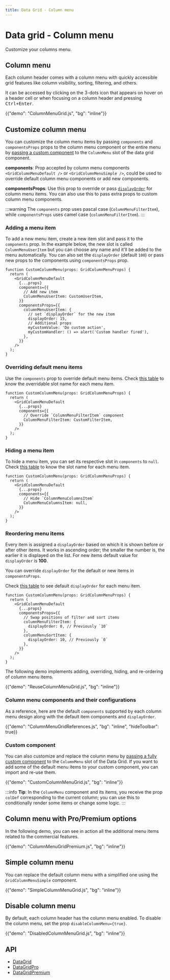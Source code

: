 ```yaml
---
title: Data Grid - Column menu
---
```


# Data grid - Column menu

<p class="description">Customize your columns menu.</p>

## Column menu

Each column header comes with a column menu with quickly accessible grid features like column visibility, sorting, filtering, and others.

It can be accessed by clicking on the 3-dots icon that appears on hover on a header cell or when focusing on a column header and pressing <kbd><kbd class="key">Ctrl</kbd>+<kbd class="key">Enter</kbd></kbd>.

{{"demo": "ColumnMenuGrid.js", "bg": "inline"}}

## Customize column menu

You can customize the column menu items by passing `components` and `componentsProps` props to the column menu component or the entire menu by [passing a custom component](/x/react-data-grid/column-menu/#custom-component) to the `ColumnMenu` slot of the data grid component.

**components**: Prop accepted by column menu components `<GridColumnMenuDefault />` or `<GridColumnMenuSimple />`, could be used to override default column menu components or add new components.

**componentsProps**: Use this prop to override or pass [`displayOrder`](/x/react-data-grid/column-menu/#reordering-menu-items) for column menu items. You can also use this to pass extra props to custom column menu components.

:::warning
The `components` prop uses pascal case (`ColumnMenuFilterItem`), while `componentsProps` uses camel case (`columnMenuFilterItem`).
:::

### Adding a menu item

To add a new menu item, create a new item slot and pass it to the `components` prop. In the example below, the new slot is called `ColumnMenuUserItem` but you can choose any name and it'll be added to the menu automatically.
You can also set the `displayOrder` (default `100`) or pass new props to the components using `componentsProps` prop.

```tsx
function CustomColumnMenu(props: GridColumnMenuProps) {
  return (
    <GridColumnMenuDefault
      {...props}
      components={{
        // Add new item
        ColumnMenuUserItem: CustomUserItem,
      }}
      componentsProps={{
        columnMenuUserItem: {
          // set `displayOrder` for the new item
          displayOrder: 15,
          // Additional props
          myCustomValue: 'Do custom action',
          myCustomHandler: () => alert('Custom handler fired'),
        },
      }}
    />
  );
}
```

### Overriding default menu items

Use the `components` prop to override default menu items.
Check [this table](/x/react-data-grid/column-menu/#column-menu-components-and-their-configurations) to know the overridable slot name for each menu item.

```tsx
function CustomColumnMenu(props: GridColumnMenuProps) {
  return (
    <GridColumnMenuDefault
      {...props}
      components={{
        // Override `ColumnMenuFilterItem` component
        ColumnMenuFilterItem: CustomFilterItem,
      }}
    />
  );
}
```

### Hiding a menu item

To hide a menu item, you can set its respective slot in `components` to `null`.
Check [this table](/x/react-data-grid/column-menu/#column-menu-components-and-their-configurations) to know the slot name for each menu item.

```tsx
function CustomColumnMenu(props: GridColumnMenuProps) {
  return (
    <GridColumnMenuDefault
      {...props}
      components={{
        // Hide `ColumnMenuColumnsItem`
        ColumnMenuColumnsItem: null,
      }}
    />
  );
}
```

### Reordering menu items

Every item is assigned a `displayOrder` based on which it is shown before or after other items. It works in ascending order; the smaller the number is, the earlier it is displayed on the list. For new items default value for `displayOrder` is **100**.

You can override `displayOrder` for the default or new items in `componentsProps`.

Check [this table](/x/react-data-grid/column-menu/#column-menu-components-and-their-configurations) to see default `displayOrder` for each menu item.

```tsx
function CustomColumnMenu(props: GridColumnMenuProps) {
  return (
    <GridColumnMenuDefault
      {...props}
      componentsProps={{
        // Swap positions of filter and sort items
        columnMenuFilterItem: {
          displayOrder: 0, // Previously `10`
        },
        columnMenuSortItem: {
          displayOrder: 10, // Previously `0`
        },
      }}
    />
  );
}
```

The following demo implements adding, overriding, hiding, and re-ordering of column menu items.

{{"demo": "ReuseColumnMenuGrid.js", "bg": "inline"}}

### Column menu components and their configurations

As a reference, here are the default `components` supported by each column menu design along with the default item components and `displayOrder`.

{{"demo": "ColumnMenuGridReferences.js", "bg": "inline", "hideToolbar": true}}

### Custom component

You can also customize and replace the column menu by [passing a fully custom component](/x/react-data-grid/components/#overriding-components) to the `ColumnMenu` slot of the Data Grid. If you want to add some of the default menu items to your custom component, you can import and re-use them.

{{"demo": "CustomColumnMenuGrid.js", "bg": "inline"}}

:::info
<strong>Tip</strong>: In the `ColumnMenu` component and its items, you receive the prop `colDef` corresponding to the current column; you can use this to conditionally render some items or change some logic.
:::

## Column menu with Pro/Premium options [<span class="plan-pro"></span>](/x/introduction/licensing/#pro-plan)[<span class="plan-premium"></span>](/x/introduction/licensing/#premium-plan)

In the following demo, you can see in action all the additional menu items related to the commercial features.

{{"demo": "ColumnMenuGridPremium.js", "bg": "inline"}}

## Simple column menu

You can replace the default column menu with a simplified one using the `GridColumnMenuSimple` component.

{{"demo": "SimpleColumnMenuGrid.js", "bg": "inline"}}

## Disable column menu

By default, each column header has the column menu enabled. To disable the column menu, set the prop `disableColumnMenu={true}`.

{{"demo": "DisabledColumnMenuGrid.js", "bg": "inline"}}

## API

- [DataGrid](/x/api/data-grid/data-grid/)
- [DataGridPro](/x/api/data-grid/data-grid-pro/)
- [DataGridPremium](/x/api/data-grid/data-grid-premium/)
